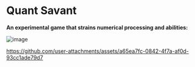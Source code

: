# Quant Savant
**An experimental game that strains numerical processing and abilities:**

![image](https://github.com/user-attachments/assets/d9fc1146-661e-4d56-bff4-4055d41417ad)

https://github.com/user-attachments/assets/a65ea7fc-0842-4f7a-af0d-93cc1ade79d7
